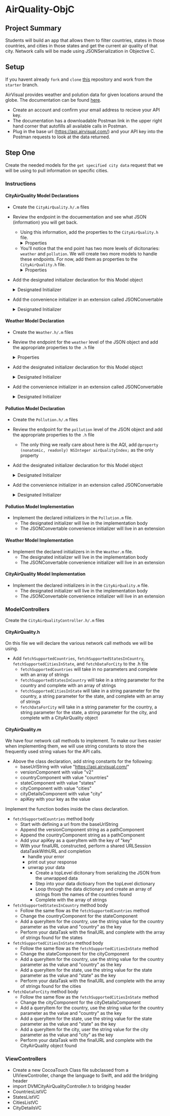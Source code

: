 # AirQuality-ObjC

## Project Summary
Students will build an app that allows them to filter countries, states in those countries, and cities in those states and get the current air quality of that city. Network calls will be made using JSONSerialization in Objective C.

## Setup
If you havent already `fork` and `clone` [this]() repository and work from the `starter` branch.

AirVisual provides weather and polution data for given locations around the globe. The documentation can be found [here](https://www.airvisual.com). 

- Create an account and confirm your email address to recieve your API key.
- The documentation has a downloadable Postman link in the upper right hand corner that autofills all available calls in Postman.
- Plug in the base url (https://api.airvisual.com/) and your API key into the Postman requests to look at the data returned.

## Step One
Create the needed models for the `get specified city data` request that we will be using to pull information on specific cities.

### Instructions
#### CityAirQuality Model Declarations
- Create the `CityAirQuality.h/.m` files
- Review the endpoint in the docuementation and see what JSON (information) you will get back.
  - Using this information, add the properties to the `CityAirQuality.h` file.
    <details>
    <summary>Properties</summary>
     <li> @property (nonatomic, copy, readonly) NSString * city;
     <li> @property (nonatomic, copy, readonly) NSString * state;
     <li> @property (nonatomic, copy, readonly) NSString * country;
     </details>
  - You'll notice that the end point has two more levels of dicitonaries: `weather` and `pollution`. We will create two more models to handle these endpoints. For now, add them as properties to the `CityAirQuality.h` file.
    <details>
    <summary>Properties</summary>
    <li> @property (nonatomic, copy, readonly) DVMWeather * weather;
    <li> @property (nonatomic, copy, readonly) DVMPollution * pollution;
    </details>
    
- Add the designated initializer declaration for this Model object
  
    <details>
    <summary>Designated Initializer</summary>
    -(instancetype)initWithCity:(NSString *)city
                      state:(NSString *)state
                    country:(NSString *)country
                    weather:(DVMWeather *)weather
                  pollution:(DVMPollution *)pollution;
    </details>
    
 - Add the convenience initializer in an extension called JSONConvertable
    <details>
    <summary>Designated Initializer</summary>
    -(instancetype)initWithDictionary:(NSDictionary<NSString *, id> *)dictionary;
      </details>
  
#### Weather Model Declaration
- Create the `Weather.h/.m` files
- Review the endpoint for the `weather` level of the JSON object and add the appropriate properties to the `.h` file
    <details>
    <summary>Properties</summary>
     <li> @property (nonatomic, readonly) NSInteger temperature;
     <li> @property (nonatomic, readonly) NSInteger humidity;
     <li> @property (nonatomic, readonly) NSInteger windSpeed;
     </details>
     
- Add the designated initializer declaration for this Model object
  
    <details>
    <summary>Designated Initializer</summary>
    -(instancetype)initWithWeatherInfo:(NSInteger)temperature
                          humidity:(NSInteger)humidity
                         windSpeed:(NSInteger)windSpeed;
    </details>
    
- Add the convenience initializer in an extension called JSONConvertable
    <details>
    <summary>Designated Initializer</summary>
    -(instancetype)initWithDictionary:(NSDictionary<NSString *, id> *)dictionary;
    </details>
  
#### Pollution Model Declaration
- Create the `Pollution.h/.m` files
- Review the endpoint for the `pollution` level of the JSON object and add the appropriate properties to the `.h` file
  - The only thing we really care about here is the AQI, add `@property (nonatomic, readonly) NSInteger airQualityIndex;` as the only property
  
- Add the designated initializer declaration for this Model object
    <details>
    <summary>Designated Initializer</summary>
    -(instancetype)initWithInt:(NSInteger) aqi;
    </details>
    
- Add the convenience initializer in an extension called JSONConvertable
    <details>
    <summary>Designated Initializer</summary>
    -(instancetype)initWithDictionary:(NSDictionary<NSString *, id> *)dictionary;
    </details>
  
#### Pollution Model Implementation
- Implement the declared initializers in the `Pollution.m` file.
  - The designated initializer will live in the implementation body
  - The JSONConvertable convenience initializer will live in an extension

#### Weather Model Implementation
- Implement the declared initializers in in the `Weather.m` file.
  - The designated initializer will live in the implementation body
  - The JSONConvertable convenience initializer will live in an extension

#### CityAirQuality Model Implementation
- Implement the declared initializers in in the `CityAirQuality.m` file.
  - The designated initializer will live in the implementation body
  - The JSONConvertable convenience initializer will live in an extension
  
### ModelControllers
Create the `CityAirQualityController.h/.m` files

#### CityAirQuality.h
On this file we will declare the various network call methods we will be using. 

- Add `fetchSupportedCountries`, `fetchSupportedStatesInCountry`, `fetchSupportedCitiesInState`, and `fetchDataForCity` to the .h file
  - `fetchSupportedCountries` will take in no parameters and complete with an array of strings
  - `fetchSupportedStatesInCountry` will take in a string parameter for the country and complete with an array of strings
  - `fetchSupportedCitiesInState` will take in a string parameter for the country, a string parameter for the state, and complete with an array of strings
  - `fetchDataForCity` will take in a string parameter for the country, a string parameter for the state, a string parameter for the city, and complete with a CityAirQuality object
    
#### CityAirQuality.m
We have four network call methods to implement. To make our lives easier when implementing them, we will use string constants to store the frequently used string values for the API calls. 

- Above the class declaration, add string constants for the following:
  - baseUrlString with value "https://api.airvisual.com/"
  - versionComponent with value "v2"
  - countryComponent with value "countries"
  - stateComponent with value "states"
  - cityComponent with value "cities"
  - cityDetailsComponent with value "city"
  - apiKey with your key as the value
  
Implement the function bodies inside the class declaration.

- `fetchSupportedCountries` method body
  - Start with defining a url from the baseUrlString
  - Append the versionComponent string as a pathComponent
  - Append the countryComponent string as a pathComponent
  - Add your apiKey as a queryItem with the key of "key"
  - With your finalURL constructed, perform a shared URLSession dataTaskWithURL and completion
    - handle your error
    - print out your response
    - unwrap your data
      - Create a topLevel dicitonary from serializing the JSON from the unwrapped data
      - Step into your data dictioary from the topLevel dictionary
      - Loop through the data dictionary and create an array of strings from the names of the countries found
      - Complete with the array of strings
- `fetchSupportedStatesInCountry` method body
  - Follow the same flow as the `fetchSupportedCountries` method
  - Change the countryComponent for the stateComponent
  - Add a queryItem for the country, use the string value for the country parameter as the value and "country" as the key
  - Perform your dataTask with the finalURL and complete with the array of strings found for the states
- `fetchSupportedCitiesInState` method body
  - Follow the same flow as the `fetchSupportedCitiesInState` method
  - Change the stateComponent for the cityComponent
  - Add a queryItem for the country, use the string value for the country parameter as the value and "country" as the key
  - Add a queryItem for the state, use the string value for the state parameter as the value and "state" as the key
  - Perform your dataTask with the finalURL and complete with the array of strings found for the cities
- `fetchDataForCity` method body
  - Follow the same flow as the `fetchSupportedCitiesInState` method
  - Change the cityComponent for the cityDetailsComponent
  - Add a queryItem for the country, use the string value for the country parameter as the value and "country" as the key
  - Add a queryItem for the state, use the string value for the state parameter as the value and "state" as the key
  - Add a queryItem for the city, user the string value for the city parameter as the value and "city" as the key
  - Perform your dataTask with the finalURL and complete with the CityAirQuality object found
  
  
### ViewControllers
- Create a new CocoaTouch Class file subclassed from a UIViewController, change the language to Swift, and add the bridging header
- import DVMCityAirQualityController.h to bridging header
- CountriesListVC
- StatesListVC
- CitiesListVC
- CityDetailsVC
